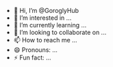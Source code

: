 - 👋 Hi, I’m @GoroglyHub
- 👀 I’m interested in ...
- 🌱 I’m currently learning ...
- 💞️ I’m looking to collaborate on ...
- 📫 How to reach me ...
- 😄 Pronouns: ...
- ⚡ Fun fact: ...

<!---
GoroglyHub/GoroglyHub is a ✨ special ✨ repository because its `README.md` (this file) appears on your GitHub profile.
You can click the Preview link to take a look at your changes.
--->
